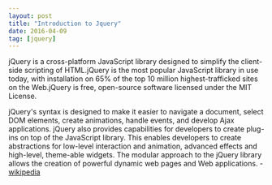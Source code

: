 ```yaml
---
layout: post
title: "Introduction to Jquery"
date: 2016-04-09
tag: [jquery]
---
```

jQuery is a cross-platform JavaScript library designed to simplify the client-side scripting of HTML.jQuery is the most popular JavaScript library in use today, with installation on 65% of the top 10 million highest-trafficked sites on the Web.jQuery is free, open-source software licensed under the MIT License.

 jQuery's syntax is designed to make it easier to navigate a document, select DOM elements, create animations, handle events, and develop Ajax applications. jQuery also provides capabilities for developers to create plug-ins on top of the JavaScript library. This enables developers to create abstractions for low-level interaction and animation, advanced effects and high-level, theme-able widgets. The modular approach to the jQuery library allows the creation of powerful dynamic web pages and Web applications. - [wikipedia](https://en.wikipedia.org/wiki/JQuery)
